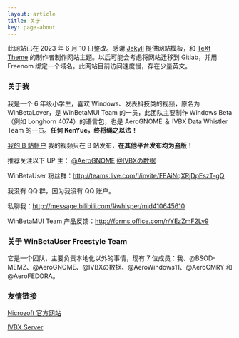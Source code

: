 ```yaml
---
layout: article
title: 关于
key: page-about
---
```


此网站已在 2023 年 6 月 10 日整改。感谢 [Jekyll](https://jekyllrb.com/) 提供网站模板，和 [TeXt Theme](https://github.com/kitian616/jekyll-TeXt-theme) 的制作者制作网站主题。以后可能会考虑将网站迁移到 Gitlab，并用 Freenom 绑定一个域名。此网站目前访问速度慢，存在少量英文。

### 关于我

我是一个 6 年级小学生，喜欢 Windows、发表科技类的视频，原名为 WinBetaLover，是 WinBetaMUI Team 的一员，此团队主要制作 Windows Beta（例如 Longhorn 4074）的语言包，也是 AeroGNOME ＆ IVBX Data Whistler Team 的一员。**任何 KenYue，终将绳之以法！**

[我的 B 站帐户](https://space.bilibili.com/410645610) 我的视频只在 B 站发布，**在其他平台发布均为盗版！**

推荐关注以下 UP 主： [@AeroGNOME](https://space.bilibili.com/515586861)  [@IVBXの数据](https://space.bilibili.com/1171551865)

WinBetaUser 粉丝群：http://teams.live.com/l/invite/FEAiNqXRjDpEszT-gQ

我没有 QQ 群，因为我没有 QQ 账户。

私聊我：http://message.bilibili.com/#whisper/mid410645610

WinBetaMUI Team 产品反馈：http://forms.office.com/r/YEzZmF2Lv9

### 关于 WinBetaUser Freestyle Team

它是一个团队，主要负责本地化以外的事情，现有 7 位成员：我、@BSOD-MEMZ、@AeroGNOME、@IVBXの数据、@AeroWindows11、@AeroCMRY 和 @AeroFEDORA。

### 友情链接

[Nicrozoft 官方网站](http://nicrozoft.github.io)

[IVBX Server](http://ivbxdata.github.io)
